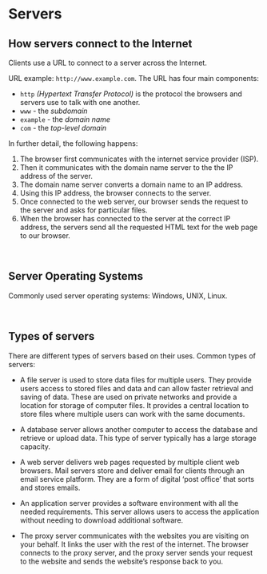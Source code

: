 # Servers

## How servers connect to the Internet

Clients use a URL to connect to a server across the Internet.

URL example: `http://www.example.com`. The URL has four main components:

- `http` _(Hypertext Transfer Protocol)_ is the protocol the browsers and servers use to talk with one another.
- `www` - the _subdomain_
- `example` - the _domain name_
- `com` - the _top-level domain_

In further detail, the following happens:

1. The browser first communicates with the internet service provider (ISP).
2. Then it communicates with the domain name server to the the IP address of the server.
3. The domain name server converts a domain name to an IP address.
4. Using this IP address, the browser connects to the server.
5. Once connected to the web server, our browser sends the request to the server and asks for particular files.
6. When the browser has connected to the server at the correct IP address, the servers send all the requested HTML text for the web page to our browser.

<br>

## Server Operating Systems

Commonly used server operating systems: Windows, UNIX, Linux.

<br>

## Types of servers

There are different types of servers based on their uses. Common types of servers:

- A file server is used to store data files for multiple users. They provide users access to stored files and data and can allow faster retrieval and saving of data. These are used on private networks and provide a location for storage of computer files. It provides a central location to store files where multiple users can work with the same documents.

- A database server allows another computer to access the database and retrieve or upload data. This type of server typically has a large storage capacity.

- A web server delivers web pages requested by multiple client web browsers. Mail servers store and deliver email for clients through an email service platform. They are a form of digital ‘post office’ that sorts and stores emails.

- An application server provides a software environment with all the needed requirements. This server allows users to access the application without needing to download additional software.

- The proxy server communicates with the websites you are visiting on your behalf. It links the user with the rest of the internet. The browser connects to the proxy server, and the proxy server sends your request to the website and sends the website’s response back to you.

<br>
